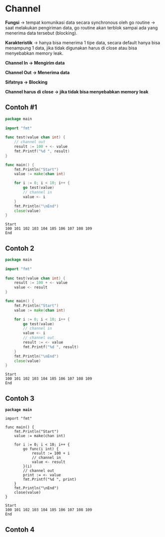 # Channel

**Fungsi** -> tempat komunikasi data secara synchronous oleh go routine -> saat melakukan pengiriman data, go routine akan terblok sampai ada yang menerima data tersebut (blocking).

**Karakteristik** -> hanya bisa menerima 1 tipe data, secara default hanya bisa menampung 1 data, jika tidak digunakan harus di close atau bisa menyebabkan memory leak.

**Channel In -> Mengirim data**

**Channel Out -> Menerima data**

**Sifatnya -> Blocking**

**Channel harus di close -> jika tidak bisa menyebabkan memory leak**

## Contoh #1

```go
package main
  
import "fmt"
  
func test(value chan int) {
    // channel out
    result := 100 + <- value
    fmt.Printf("%d ", result)
}

func main() {
    fmt.Println("Start")
    value := make(chan int)

    for i := 0; i < 10; i++ {
        go test(value)
        // channel in
        value <- i
    }
    fmt.Println("\nEnd")
    close(value)
}
```

```
Start
100 101 102 103 104 105 106 107 108 109 
End
```

## Contoh 2

```go
package main
  
import "fmt"
  
func test(value chan int) {
    result := 100 + <- value
    value <- result
}

func main() {
    fmt.Println("Start")
    value := make(chan int)

    for i := 0; i < 10; i++ {
        go test(value)
        // channel in
        value <- i
        // channel out
        result := <- value
        fmt.Printf("%d ", result)
    }
    fmt.Println("\nEnd")
    close(value)
}
```

```
Start
100 101 102 103 104 105 106 107 108 109 
End
```

## Contoh 3

<pre class="language-go"><code class="lang-go"><strong>package main
</strong>  
import "fmt"

func main() {
    fmt.Println("Start")
    value := make(chan int)

    for i := 0; i &#x3C; 10; i++ {
        go func(i int) {
            result := 100 + i
            // channel in
            value &#x3C;- result
        }(i)
        // channel out
        print := &#x3C;- value
        fmt.Printf("%d ", print)
    }
    fmt.Println("\nEnd")
    close(value)
}
</code></pre>

```
Start
100 101 102 103 104 105 106 107 108 109 
End
```

## Contoh 4




